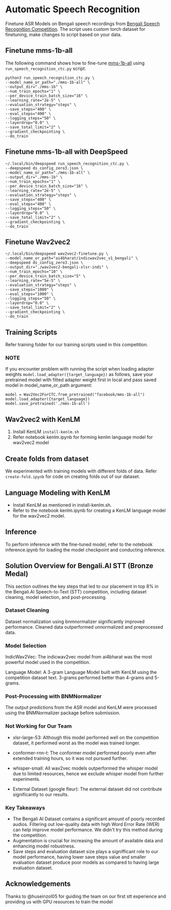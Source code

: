 # Automatic Speech Recognition

Finetune ASR Models on Bengali speech recordings from [Bengali Speech Recognition Competition](https://www.kaggle.com/competitions/bengaliai-speech/data). The script uses custom torch dataset for finetuning, make changes to script based on your data.

## Finetune mms-1b-all
The following command shows how to fine-tune [mms-1b-all](https://huggingface.co/facebook/mms-1b-all) using `run_speech_recognition_ctc.py` script.

```
python3 run_speech_recognition_ctc.py \
--model_name_or_path="./mms-1b-all" \
--output_dir="./mms-1b" \
--num_train_epochs="1" \
--per_device_train_batch_size="16" \
--learning_rate="2e-5" \
--evaluation_strategy="steps" \
--save_steps="400" \
--eval_steps="400" \
--logging_steps="50" \
--layerdrop="0.0" \
--save_total_limit="2" \
--gradient_checkpointing \
--do_train

```

## Finetune mms-1b-all with DeepSpeed

```
~/.local/bin/deepspeed run_speech_recognition_ctc.py \
--deepspeed ds_config_zero3.json \
--model_name_or_path="./mms-1b-all" \
--output_dir="./mms-1b" \
--num_train_epochs="1" \
--per_device_train_batch_size="16" \
--learning_rate="2e-5" \
--evaluation_strategy="steps" \
--save_steps="400" \
--eval_steps="400" \
--logging_steps="50" \
--layerdrop="0.0" \
--save_total_limit="2" \
--gradient_checkpointing \
--do_train 
```

## Finetune Wav2vec2

```
~/.local/bin/deepspeed wav2vec2-finetune.py \
--model_name_or_path="ai4bharat/indicwav2vec_v1_bengali" \
--deepspeed ds_config_zero3.json \
--output_dir="./wav2vec2-bengali-xlsr-indi" \
--num_train_epochs="10" \
--per_device_train_batch_size="5" \
--learning_rate="5e-5" \
--evaluation_strategy="steps" \
--save_steps="1000" \
--eval_steps="1000" \
--logging_steps="50" \
--layerdrop="0.0" \
--save_total_limit="2" \
--gradient_checkpointing \
--do_train
```

## Training Scripts
Refer training folder for our training scripts used in this competition.

### NOTE

If you encounter problem with running the script when loading adapter weights `model.load_adapter({target_language})` as follows, save your pretrained model with fitted adapter weight first in local and pass saved model in model_name_or_path argument:

```
model = Wav2Vec2ForCTC.from_pretrained("facebook/mms-1b-all")
model.load_adapter({target_language})
model.save_pretrained('./mms-1b-all')

```

## Wav2vec2 with KenLM

1. Install KenLM `install-kenlm.sh`
2. Refer notebook kenlm.ipynb for forming kenlm language model for wav2vec2 model


## Create folds from dataset
We experimented with training models with different folds of data. Refer `create-fold.ipynb` for code on creating folds out of our dataset.


## Language Modeling with KenLM
- Install KenLM as mentioned in install-kenlm.sh.
- Refer to the notebook kenlm.ipynb for creating a KenLM language model for the wav2vec2 model.

## Inference
To perform inference with the fine-tuned model, refer to the notebook inference.ipynb for loading the model checkpoint and conducting inference.

## Solution Overview for Bengali.AI STT (Bronze Medal)
This section outlines the key steps that led to our placement in top 8% in the Bengali.AI Speech-to-Text (STT) competition, including dataset cleaning, model selection, and post-processing.

### Dataset Cleaning
Dataset normalization using bnmnormalizer significantly improved performance. Cleaned data  outperformed unnormalized and preprocessed data.

### Model Selection
IndicWav2Vec: The indicwav2vec model from ai4bharat was the most powerful model used in the competition.

Language Model: A 3-gram Language Model built with KenLM using the competition dataset text. 3-grams performed better than 4-grams and 5-grams.

### Post-Processing with BNMNormalizer
The output predictions from the ASR model and KenLM were processed using the BNMNormalizer package before submission.

### Not Working for Our Team

- xlsr-large-53: Although this model performed well on the competition dataset, it performed worst as the model was trained longer.

- conformer-rnn-t: The conformer model performed poorly even after extended training hours, so it was not pursued further.

- whisper-small: All wav2vec models outperformed the whisper model due to limited resources, hence we exclude whisper model from further experiments.

- External Dataset (google fleur): The external dataset did not contribute significantly to our results.

### Key Takeaways

- The Bengali AI Dataset contains a significant amount of poorly recorded audios. Filtering out low-quality data with high Word Error Rate (WER) can help improve model performance. We didn't try this method during the competition.
- Augmentation is crucial for increasing the amount of available data and enhancing model robustness.
- Save steps and evaluation dataset size plays a signifficant role to our model performance, having lower save steps value and smaller evaluation dataset produce poor models as compared to having large evaluation dataset.

## Acknowledgements
Thanks to @huseinzol05 for guiding the team on our first stt experience and providing us with GPU resources to train the model
